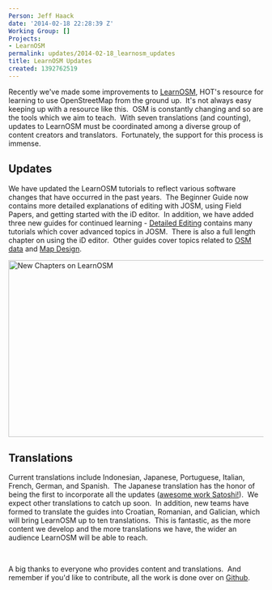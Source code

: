 ```yaml
---
Person: Jeff Haack
date: '2014-02-18 22:28:39 Z'
Working Group: []
Projects:
- LearnOSM
permalink: updates/2014-02-18_learnosm_updates
title: LearnOSM Updates
created: 1392762519
---
```

<p class="p1">Recently we've made some improvements to <a href="http://learnosm.org/en/" target="_blank">LearnOSM</a>, HOT's resource for learning to use OpenStreetMap from the ground up.&nbsp; It's not always easy keeping up with a resource like this.&nbsp; OSM is constantly changing and so are the tools which we aim to teach.&nbsp; With seven translations (and counting), updates to LearnOSM must be coordinated among a diverse group of content creators and translators.&nbsp; Fortunately, the support for this process is immense.</p><h2 class="p1">Updates</h2><p class="p1">We have updated the LearnOSM tutorials to reflect various software changes that have occurred in the past years.&nbsp; The Beginner Guide now contains more detailed explanations of editing with JOSM, using Field Papers, and getting started with the iD editor.&nbsp; In addition, we have added three new guides for continued learning - <a href="http://learnosm.org/en/editing/" target="_blank">Detailed Editing</a> contains many tutorials which cover advanced topics in JOSM.&nbsp; There is also a full length chapter on using the iD editor.&nbsp; Other guides cover topics related to <a href="http://learnosm.org/en/osm-data/" target="_blank">OSM data</a> and <a href="http://learnosm.org/en/map-design/" target="_blank">Map Design</a>.</p><p class="p1"><img class="image-large" title="New Chapters on LearnOSM" src="/sites/default/files/styles/large/public/new_learn_osm.png?itok=ulgHXhHL" alt="New Chapters on LearnOSM" height="349" width="510"></p><h2 class="p1">Translations</h2><p class="p1">Current translations include Indonesian, Japanese, Portuguese, Italian, French, German, and Spanish.&nbsp; The Japanese translation has the honor of being the first to incorporate all the updates (<a href="http://learnosm.org/jp/" target="_blank">awesome work Satoshi!</a>).&nbsp; We expect other translations to catch up soon.&nbsp; In addition, new teams have formed to translate the guides into Croatian, Romanian, and Galician, which will bring LearnOSM up to ten translations.&nbsp; This is fantastic, as the more content we develop and the more translations we have, the wider an audience LearnOSM will be able to reach.&nbsp;</p><p class="p1">&nbsp;</p><p class="p1">A big thanks to everyone who provides content and translations.&nbsp; And remember if you'd like to contribute, all the work is done over on <a href="https://github.com/hotosm/learnosm" target="_blank">Github</a>.</p>

